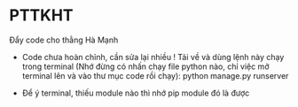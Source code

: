 # PTTKHT
Đẩy code cho thằng Hà Mạnh

+ Code chưa hoàn chỉnh, cần sửa lại nhiều ! Tải về và dùng lệnh này chạy trong terminal (Nhớ đừng có nhấn chạy file python nào, chỉ việc mở terminal lên và vào thư mục code rồi chạy):
python manage.py runserver

+ Để ý terminal, thiếu module nào thì nhớ pip module đó là được
